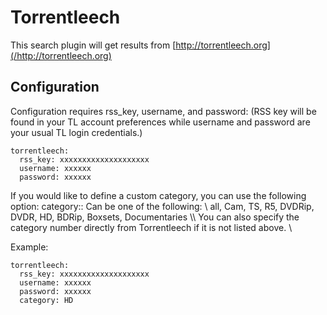 # Torrentleech
This search plugin will get results from [http://torrentleech.org](/http://torrentleech.org)

## Configuration
Configuration requires rss_key, username, and password: (RSS key will be found in your TL account preferences while username and password are your usual TL login credentials.)
```
torrentleech: 
  rss_key: xxxxxxxxxxxxxxxxxxxx
  username: xxxxxx
  password: xxxxxx
```
If you would like to define a custom category, you can use the following option:
 category::
 Can be one of the following: \\
      all, Cam, TS, R5, DVDRip, DVDR, HD, BDRip, Boxsets, Documentaries \\\\
 You can also specify the category number directly from Torrentleech if it is not listed above. \\
 
Example:
```
torrentleech: 
  rss_key: xxxxxxxxxxxxxxxxxxxx
  username: xxxxxx
  password: xxxxxx
  category: HD
```